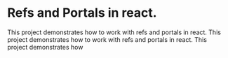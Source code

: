 # Refs and Portals in react.

This project demonstrates how to work with refs and portals in react.
This project demonstrates how to work with refs and portals in react.
This project demonstrates how 